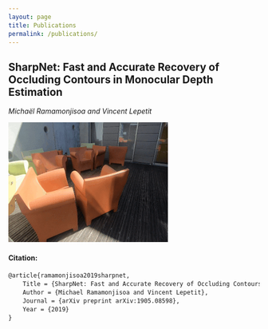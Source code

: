 ```yaml
---
layout: page
title: Publications
permalink: /publications/
---
```


## SharpNet: Fast and Accurate Recovery of Occluding Contours in Monocular Depth Estimation
*Michaël Ramamonjisoa and Vincent Lepetit*

![Alt Text](https://github.com/MichaelRamamonjisoa/MichaelRamamonjisoa.github.io/blob/master/images/SharpNet_thumbnail.gif)

#### Citation:
```markdown
@article{ramamonjisoa2019sharpnet,
    Title = {SharpNet: Fast and Accurate Recovery of Occluding Contours in Monocular Depth Estimation},
    Author = {Michael Ramamonjisoa and Vincent Lepetit},
    Journal = {arXiv preprint arXiv:1905.08598},
    Year = {2019}
}
```
